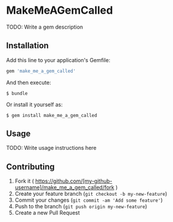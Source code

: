 # MakeMeAGemCalled

TODO: Write a gem description

## Installation

Add this line to your application's Gemfile:

```ruby
gem 'make_me_a_gem_called'
```

And then execute:

    $ bundle

Or install it yourself as:

    $ gem install make_me_a_gem_called

## Usage

TODO: Write usage instructions here

## Contributing

1. Fork it ( https://github.com/[my-github-username]/make_me_a_gem_called/fork )
2. Create your feature branch (`git checkout -b my-new-feature`)
3. Commit your changes (`git commit -am 'Add some feature'`)
4. Push to the branch (`git push origin my-new-feature`)
5. Create a new Pull Request
